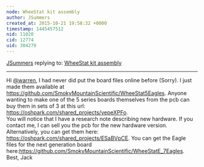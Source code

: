 ```yaml
---
node: WheeStat kit assembly
author: JSummers
created_at: 2015-10-21 19:58:32 +0000
timestamp: 1445457512
nid: 11020
cid: 12774
uid: 304279
---
```




[JSummers](../profile/JSummers) replying to: [WheeStat kit assembly](../notes/JSummers/08-07-2014/wheestat-kit-assembly)

----
Hi [@warren](/profile/warren), I had never did put the board files online before (Sorry).  I just made them available at https://github.com/SmokyMountainScientific/WheeStat5Eagles.  Anyone wanting to make one of the 5 series boards themselves from the pcb can buy them in sets of 3 at this url: https://oshpark.com/shared_projects/yepeXPFo.   
You will notice that I have a research note describing new hardware. If you contact me, I can sell you the pcb for the new hardware version.  Alternatively, you can get them here: https://oshpark.com/shared_projects/ESaBVpCE.  You can get the Eagle files for the next generation board here:https://github.com/SmokyMountainScientific/WheeStatE_7Eagles.
Best, Jack